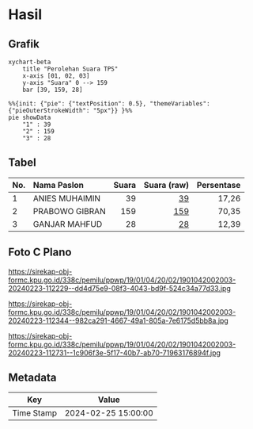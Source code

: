 # Hasil

## Grafik

```mermaid
xychart-beta
    title "Perolehan Suara TPS"
    x-axis [01, 02, 03]
    y-axis "Suara" 0 --> 159
    bar [39, 159, 28]
```

```mermaid
%%{init: {"pie": {"textPosition": 0.5}, "themeVariables": {"pieOuterStrokeWidth": "5px"}} }%%
pie showData
    "1" : 39
    "2" : 159
    "3" : 28
```

## Tabel

| No. | Nama Paslon    | Suara | Suara (raw) | Persentase |
|:--- |:-------------- | -----:| -----------:| ----------:|
| 1   | ANIES MUHAIMIN | 39    | [39][p-1]   | 17,26      |
| 2   | PRABOWO GIBRAN | 159   | [159][p-2]  | 70,35      |
| 3   | GANJAR MAHFUD  | 28    | [28][p-3]   | 12,39      |


[p-1]: https://github.com/gigit-pemilu/pemilu-2024-19-kepulauan-bangka-belitung/blob/main/pilpres/hitung-suara/sub/19-kepulauan-bangka-belitung/sub/01-bangka/sub/04-mendo-barat/sub/2002-penagan/sub/003-tps/sub/paslon-1.txt
[p-2]: https://github.com/gigit-pemilu/pemilu-2024-19-kepulauan-bangka-belitung/blob/main/pilpres/hitung-suara/sub/19-kepulauan-bangka-belitung/sub/01-bangka/sub/04-mendo-barat/sub/2002-penagan/sub/003-tps/sub/paslon-2.txt
[p-3]: https://github.com/gigit-pemilu/pemilu-2024-19-kepulauan-bangka-belitung/blob/main/pilpres/hitung-suara/sub/19-kepulauan-bangka-belitung/sub/01-bangka/sub/04-mendo-barat/sub/2002-penagan/sub/003-tps/sub/paslon-3.txt

## Foto C Plano

https://sirekap-obj-formc.kpu.go.id/338c/pemilu/ppwp/19/01/04/20/02/1901042002003-20240223-112229--dd4d75e9-08f3-4043-bd9f-524c34a77d33.jpg

https://sirekap-obj-formc.kpu.go.id/338c/pemilu/ppwp/19/01/04/20/02/1901042002003-20240223-112344--982ca291-4667-49a1-805a-7e6175d5bb8a.jpg

https://sirekap-obj-formc.kpu.go.id/338c/pemilu/ppwp/19/01/04/20/02/1901042002003-20240223-112731--1c906f3e-5f17-40b7-ab70-71963176894f.jpg


## Metadata

| Key        | Value               |
| ---------- | ------------------- |
| Time Stamp | 2024-02-25 15:00:00 |



